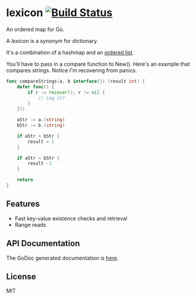 # lexicon [![Build Status](https://drone.io/github.com/PreetamJinka/lexicon/status.png)](https://drone.io/github.com/PreetamJinka/lexicon/latest)
An ordered map for Go.

A *lexicon* is a synonym for dictionary.

It's a combination of a hashmap and an [ordered list](https://github.com/PreetamJinka/orderedlist).

You'll have to pass in a compare function to New(). Here's an example that compares strings. Notice I'm recovering from panics.

```go
func compareStrings(a, b interface{}) (result int) {
	defer func() {
		if r := recover(); r != nil {
			// Log it?
		}
	}()

	aStr := a.(string)
	bStr := b.(string)

	if aStr > bStr {
		result = 1
	}

	if aStr < bStr {
		result -1
	}

	return
}
```

## Features
* Fast key-value existence checks and retrieval
* Range reads

## API Documentation

The GoDoc generated documentation is [here](http://godoc.org/github.com/PreetamJinka/lexicon).

## License
MIT
